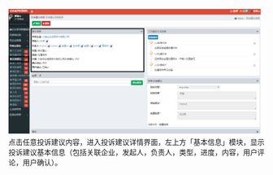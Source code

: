 ![](/assets/投诉意见6.png)点击任意投诉建议内容，进入投诉建议详情界面，左上方「基本信息」模块，显示投诉建议基本信息（包括关联企业，发起人，负责人，类型，进度，内容，用户评论，用户确认）。

